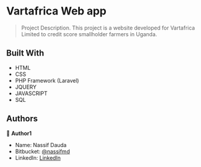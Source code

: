 # Vartafrica Web app

> Project Description.
This project is a website developed for Vartafrica Limited to credit score smallholder farmers in Uganda.


## Built With

- HTML
- CSS
- PHP Framework (Laravel)
- JQUERY
- JAVASCRIPT
- SQL


## Authors

👤 **Author1**

- Name: Nassif Dauda
- Bitbucket: [@nassifmd](https://github.com/nassifmd)
- LinkedIn: [LinkedIn](https://www.linkedin.com/in/nassif-dauda-80ab00133/)

